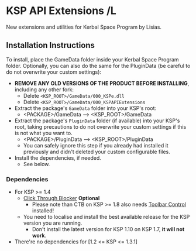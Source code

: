 # KSP API Extensions /L

New extensions and utilities for Kerbal Space Program by Lisias.


## Installation Instructions

To install, place the GameData folder inside your Kerbal Space Program folder. Optionally, you can also do the same for the PluginData (be careful to do not overwrite your custom settings):

* **REMOVE ANY OLD VERSIONS OF THE PRODUCT BEFORE INSTALLING**, including any other fork:
	+ Delete `<KSP_ROOT>/GameData/000_KSPe.dll`
	+ Delete `<KSP_ROOT>/GameData/000_KSPAPIExtensions`
* Extract the package's `GameData` folder into your KSP's root:
	+ \<PACKAGE>/GameData --> \<KSP_ROOT>/GameData
* Extract the package's `PluginData` folder (if available) into your KSP's root, taking precautions to do not overwrite your custom settings if this is not what you want to.
	+ \<PACKAGE>/PluginData --> \<KSP_ROOT>/PluginData
	+ You can safely ignore this step if you already had installed it previously and didn't deleted your custom configurable files.
* Install the dependencies, if needed.
	+ See below. 


### Dependencies

* For KSP >= 1.4
	+ [Click Through Blocker](https://forum.kerbalspaceprogram.com/index.php?/topic/170747-151-click-through-blocker/) **Optional**
		- Please note than CTB on KSP >= 1.8 also needs [Toolbar Control](https://forum.kerbalspaceprogram.com/index.php?/topic/169509-19x-toolbar-controller-for-modders/) installed! 
	+ You need to localise and install the best available release for the KSP version you are running.
		- Don't install the latest version for KSP 1.10 on KSP 1.7, **it will not work**. 
* There're no dependencies for [1.2 <= KSP <= 1.3.1]

